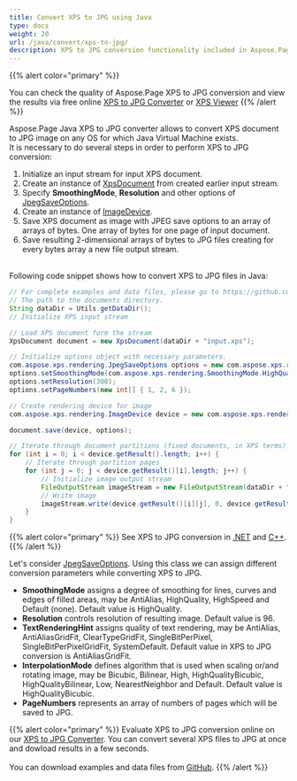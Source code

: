 ```yaml
---
title: Convert XPS to JPG using Java
type: docs
weight: 20
url: /java/convert/xps-to-jpg/
description: XPS to JPG conversion functionality included in Aspose.Page API solution for Java is described and illustrated with the code snippets here.
---
```


{{% alert color="primary" %}} 

You can check the quality of Aspose.Page XPS to JPG conversion and view the results via free online <a nofollow href="https://products.aspose.app/page/conversion/xps-to-jpg">XPS to JPG Converter</a>
or <a nofollow href="https://products.aspose.app/page/viewer/xps">XPS Viewer</a> {{% /alert %}}

Aspose.Page Java XPS to JPG converter allows to convert XPS document to JPG image on any OS for which Java Virtual Machine exists.
<br>It is necessary to do several steps in order to perform XPS to JPG conversion:
1. Initialize an input stream for input XPS document.
2. Create an instance of [XpsDocument](https://reference.aspose.com/page/java/com.aspose.xps/xpsdocument) from created earlier input stream.
4. Specify **SmoothingMode**, **Resolution** and other options of [JpegSaveOptions](https://reference.aspose.com/page/java/com.aspose.xps.rendering/jpegsaveoptions).
5. Create an instance of [ImageDevice](https://reference.aspose.com/page/java/com.aspose.xps.rendering/imagedevice).
6. Save XPS document as image with JPEG save options to an array of arrays of bytes. One array of bytes for one page of input document.
7. Save resulting 2-dimensional arrays of bytes to JPG files creating for every bytes array a new file output stream.

<br>Following code snippet shows how to convert XPS to JPG files in Java:
<br>
```Java
// For complete examples and data files, please go to https://github.com/aspose-page/Aspose.Page-for-Java
// The path to the documents directory.
String dataDir = Utils.getDataDir();
// Initialize XPS input stream

// Load XPS document form the stream
XpsDocument document = new XpsDocument(dataDir + "input.xps");

// Initialize options object with necessary parameters.
com.aspose.xps.rendering.JpegSaveOptions options = new com.aspose.xps.rendering.JpegSaveOptions();
options.setSmoothingMode(com.aspose.xps.rendering.SmoothingMode.HighQuality);
options.setResolution(300);
options.setPageNumbers(new int[] { 1, 2, 6 });

// Create rendering device for image
com.aspose.xps.rendering.ImageDevice device = new com.aspose.xps.rendering.ImageDevice();

document.save(device, options);

// Iterate through document partitions (fixed documents, in XPS terms)
for (int i = 0; i < device.getResult().length; i++) {
    // Iterate through partition pages
    for (int j = 0; j < device.getResult()[i].length; j++) {
        // Initialize image output stream
        FileOutputStream imageStream = new FileOutputStream(dataDir + "XPStoJPEG" + "_" + (i + 1) + "_" + (j + 1) + ".jpeg");
        // Write image
        imageStream.write(device.getResult()[i][j], 0, device.getResult()[i][j].length);
    }
}
```
{{% alert color="primary" %}}
See XPS to JPG conversion in [.NET](/page/net/convert/xps-to-jpg/) and [C++](/page/cpp/convert/xps-to-jpg/).
{{% /alert %}}

Let's consider [JpegSaveOptions](https://reference.aspose.com/page/java/com.aspose.xps.rendering/jpegsaveoptions). Using this class we can assign different conversion parameters while converting XPS to JPG.
<br>
- **SmoothingMode** assigns a degree of smoothing for lines, curves and edges of filled areas, may be AntiAlias, HighQuality, HighSpeed and Default (none). Default value is HighQuality.
- **Resolution** controls resolution of resulting image. Default value is 96.
- **TextRenderingHint** assigns quality of text rendering, may be AntiAlias, AntiAliasGridFit, ClearTypeGridFit, SingleBitPerPixel, SingleBitPerPixelGridFit, SystemDefault. Default value in XPS to JPG conversion is AntiAliasGridFit.
- **InterpolationMode** defines algorithm that is used when scaling or/and rotating image, may be Bicubic, Bilinear, High, HighQualityBicubic, HighQualityBilinear, Low, NearestNeighbor and Default. Default value is HighQualityBicubic.
- **PageNumbers** represents an array of numbers of pages which will be saved to JPG.

{{% alert color="primary" %}} 
Evaluate XPS to JPG conversion online on our <a nofollow href="https://products.aspose.app/page/conversion/xps-to-jpg">XPS to JPG Converter</a>. You can convert several XPS files to JPG at once and dowload results in a few seconds.
<br>
<br>
You can download examples and data files from [GitHub](https://github.com/aspose-page/Aspose.Page-for-Java). {{% /alert %}} 